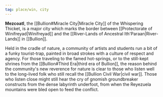 ```yaml
---
tag: place/win, city
---
```

**Mezcoatl**, the [[Bullion#Miracle City|Miracle City]] of the Whispering Thicket, is a major city which marks the border between [[Protectorate of Winifreyad|Winifreyad]] and the [[River-Lands of Ancestral Ith'Paraan|River-Lands]] in [[Bullion]].

Held in the cradle of nature, a community of artists and students run a bit of a funky tourist-trap, painted in broad strokes with a culture of respect and agency. For those traveling to the famed hot-springs, or to the still-kept shrines from the [[Bullion#Third Era|third era of Bullion]], the reason behind the community's new reverence for nature is clear to those who listen well to the long-lived folk who still recall the [[Bullion Civil War|civil war]]. Those who listen close might still hear the cry of gnomish groundbreaker constructs from the dense labyrinth underfoot, from when the Reyezuela mountains were bled open to feed the conflict.